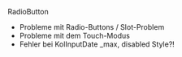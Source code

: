 RadioButton

- Probleme mit Radio-Buttons / Slot-Problem
- Probleme mit dem Touch-Modus
- Fehler bei KolInputDate \_max, disabled Style?!
